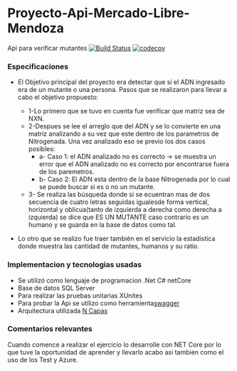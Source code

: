 # Proyecto-Api-Mercado-Libre-Mendoza
Api para verificar mutantes
[![Build Status](http://testmutante.azurewebsites.net/stats/)](http://testmutante.azurewebsites.net/mutant/)
[![codecov](http://testmutante.azurewebsites.net/stats/)](http://testmutante.azurewebsites.net/stats/)

### Especificaciones

* El Objetivo principal del proyecto era detectar que si el ADN ingresado era de un mutante o una persona.
Pasos que se realizaron para llevar a cabo el objetivo propuesto:
  * 1-Lo primero que se tuvo en cuenta fue verificar que matriz sea de NXN.
  * 2-Despues se lee el arreglo que del ADN y se lo convierte en una matriz analizando a su vez que este dentro de los parametros de Nitrogenada. Una vez analizado eso se previo los dos casos posibles:
      * a- Caso 1: el ADN analizado no es correcto -> se muestra un error que el ADN analizado no es correcto por encontrarse fuera de                      los paremetros.
      * b- Caso 2: El ADN esta dentro de la base Nitrogenada por lo cual se puede buscar si es o no un mutante.
  * 3- Se realiza las búsqueda donde si se ecuentran mas de dos secuencia de cuatro letras seguidas igualesde forma vertical, horizontal y oblicua(tanto de izquierda a derecha como derecha a izquierda) se dice que ES UN MUTANTE caso contrario es un humano y se guarda en la base de datos como tal.
  
* Lo otro que se realizo fue traer también en el servicio la estadistica donde muestra las cantidad de mutantes, humanos y su ratio.


### Implementacion y tecnologias usadas

- Se utilizó como lenguaje de programacion .Net C# netCore
- Base de datos SQL Server
- Para realizar las pruebas unitarias XUnites
- Para probar la Api se utilizo como herramienta[swagger](https://swagger.io/)
- Arquitectura utilizada [N Capas](https://www.bing.com/images/search?view=detailV2&ccid=sexn%2b%2fYm&id=4599D6E8FA2FACABAB3EF1AE7D22BEC516AAE16E&thid=OIP.sexn-_YmKsfkSKYeq3WQswHaFj&mediaurl=https%3a%2f%2fi.ytimg.com%2fvi%2fVRQplnnYdZ0%2fhqdefault.jpg&exph=360&expw=480&q=arquitectura+en+capas&simid=608034825958788231&selectedIndex=0&qpvt=arquitectura+en+capas&ajaxhist=0)

### Comentarios relevantes
Cuando comence a realizar el ejercicio lo desarrolle con NET Core por lo que tuve la oportunidad de aprender y llevarlo acabo asi tambien como el uso de los Test y Azure.






